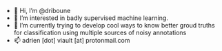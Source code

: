 - 👋 Hi, I’m @driboune
- 👀 I’m interested in badly supervised machine learning.
- 🌱 I’m currently trying to develop cool ways to know better groud truths for classification using multiple sources of noisy annotations
- 📫 adrien [dot] viault [at] protonmail.com

